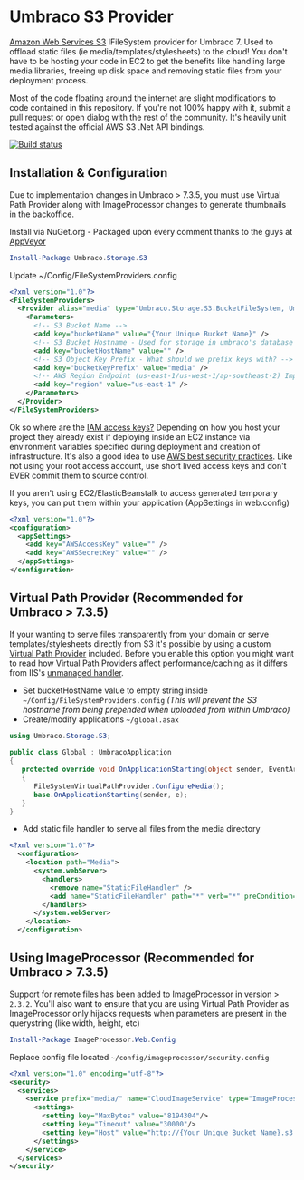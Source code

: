 # Umbraco S3 Provider

[Amazon Web Services S3](http://aws.amazon.com/s3/) IFileSystem provider for Umbraco 7. Used to offload static files (ie media/templates/stylesheets) to the cloud! You don't have to be hosting your code in EC2 to get the benefits like handling large media libraries, freeing up disk space and removing static files from your deployment process.

Most of the code floating around the internet are slight modifications to code contained in this repository. If you're not 100% happy with it, submit a pull request or open dialog with the rest of the community. It's heavily unit tested against the official AWS S3 .Net API bindings.

[![Build status](https://ci.appveyor.com/api/projects/status/1p6qllpo5ep42ys9?svg=true)](https://ci.appveyor.com/project/ElijahGlover/umbraco-s3-provider)

## Installation & Configuration

Due to implementation changes in Umbraco > 7.3.5, you must use Virtual Path Provider along with ImageProcessor changes to generate thumbnails in the backoffice.

Install via NuGet.org - Packaged upon every comment thanks to the guys at [AppVeyor](http://www.appveyor.com/)
```powershell
Install-Package Umbraco.Storage.S3
```

Update ~/Config/FileSystemProviders.config
```xml
<?xml version="1.0"?>
<FileSystemProviders>
  <Provider alias="media" type="Umbraco.Storage.S3.BucketFileSystem, Umbraco.Storage.S3">
    <Parameters>
      <!-- S3 Bucket Name -->
      <add key="bucketName" value="{Your Unique Bucket Name}" />
      <!-- S3 Bucket Hostname - Used for storage in umbraco's database (Should be blank when using Virtual File Provider) -->
      <add key="bucketHostName" value="" />
      <!-- S3 Object Key Prefix - What should we prefix keys with? -->
      <add key="bucketKeyPrefix" value="media" />
      <!-- AWS Region Endpoint (us-east-1/us-west-1/ap-southeast-2) Important to get right otherwise all API requests will return a 30x response -->
      <add key="region" value="us-east-1" />
    </Parameters>
  </Provider>
</FileSystemProviders>
```
Ok so where are the [IAM access keys?](http://docs.aws.amazon.com/IAM/latest/UserGuide/ManagingCredentials.html) Depending on how you host your project they already exist if deploying inside an EC2 instance via environment variables specified during deployment and creation of infrastructure.
It's also a good idea to use [AWS best security practices](http://docs.aws.amazon.com/general/latest/gr/aws-access-keys-best-practices.html). Like not using your root access account, use short lived access keys and don't EVER commit them to source control.

If you aren't using EC2/ElasticBeanstalk to access generated temporary keys, you can put them within your application (AppSettings in web.config)

```xml
<?xml version="1.0"?>
<configuration>
  <appSettings>
    <add key="AWSAccessKey" value="" />
    <add key="AWSSecretKey" value="" />
  </appSettings>
</configuration>
```

## Virtual Path Provider (Recommended for Umbraco > 7.3.5)
If your wanting to serve files transparently from your domain or serve templates/stylesheets directly from S3 it's possible by using a custom [Virtual Path Provider](https://msdn.microsoft.com/en-us/library/system.web.hosting.virtualpathprovider%28v=vs.110%29.aspx) included.
Before you enable this option you might want to read how Virtual Path Providers affect performance/caching as it differs from IIS's [unmanaged handler](http://www.paraesthesia.com/archive/2011/05/02/when-staticfilehandler-is-not-staticfilehandler.aspx/).

- Set bucketHostName value to empty string inside `~/Config/FileSystemProviders.config` *(This will prevent the S3 hostname from being prepended when uploaded from within Umbraco)*
- Create/modify applications `~/global.asax`
```c#
using Umbraco.Storage.S3;
      
public class Global : UmbracoApplication
{
   protected override void OnApplicationStarting(object sender, EventArgs e)
   {
      FileSystemVirtualPathProvider.ConfigureMedia();
      base.OnApplicationStarting(sender, e);
   }
}
```
- Add static file handler to serve all files from the media directory
```xml
<?xml version="1.0"?>
  <configuration>
    <location path="Media">
      <system.webServer>
        <handlers>
          <remove name="StaticFileHandler" />
          <add name="StaticFileHandler" path="*" verb="*" preCondition="integratedMode" type="System.Web.StaticFileHandler" />
        </handlers>
      </system.webServer>
    </location>
  </configuration>
```

## Using ImageProcessor (Recommended for Umbraco > 7.3.5)
Support for remote files has been added to ImageProcessor in version > `2.3.2`. You'll also want to ensure that you are using Virtual Path Provider as ImageProcessor only hijacks requests when parameters are present in the querystring (like width, height, etc)

```powershell
Install-Package ImageProcessor.Web.Config
```

Replace config file located `~/config/imageprocessor/security.config`
```xml
<?xml version="1.0" encoding="utf-8"?>
<security>
  <services>
    <service prefix="media/" name="CloudImageService" type="ImageProcessor.Web.Services.CloudImageService, ImageProcessor.Web">
      <settings>
        <setting key="MaxBytes" value="8194304"/>
        <setting key="Timeout" value="30000"/>
        <setting key="Host" value="http://{Your Unique Bucket Name}.s3.amazonaws.com/{Your Key Prefix}/"/>
      </settings>
    </service>
  </services>
</security>
```
